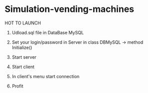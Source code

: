 # Simulation-vending-machines
HOT TO LAUNCH

1. Udload.sql file in DataBase MySQL

2. Set your login/password in Server in class DBMySQL -> method Initialize()

3. Start server

4. Start client

5. In client's menu start connection

6. Profit
